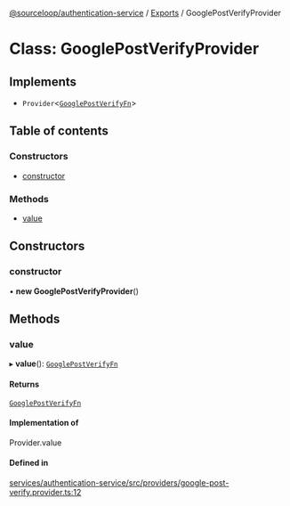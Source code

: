 [@sourceloop/authentication-service](../README.md) / [Exports](../modules.md) / GooglePostVerifyProvider

# Class: GooglePostVerifyProvider

## Implements

- `Provider`<[`GooglePostVerifyFn`](../interfaces/GooglePostVerifyFn.md)\>

## Table of contents

### Constructors

- [constructor](GooglePostVerifyProvider.md#constructor)

### Methods

- [value](GooglePostVerifyProvider.md#value)

## Constructors

### constructor

• **new GooglePostVerifyProvider**()

## Methods

### value

▸ **value**(): [`GooglePostVerifyFn`](../interfaces/GooglePostVerifyFn.md)

#### Returns

[`GooglePostVerifyFn`](../interfaces/GooglePostVerifyFn.md)

#### Implementation of

Provider.value

#### Defined in

[services/authentication-service/src/providers/google-post-verify.provider.ts:12](https://github.com/codeweb05/repo1/blob/ea19add/services/authentication-service/src/providers/google-post-verify.provider.ts#L12)
